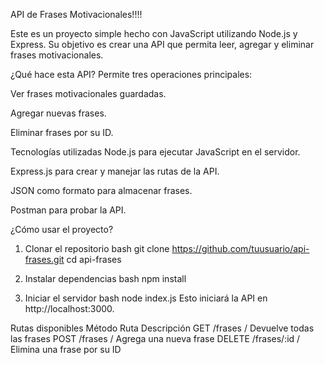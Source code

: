 API de Frases Motivacionales!!!!

Este es un proyecto simple hecho con JavaScript utilizando Node.js y Express. Su objetivo es crear una API que permita leer, agregar y eliminar frases motivacionales.

¿Qué hace esta API?
Permite tres operaciones principales:

Ver frases motivacionales guardadas.

Agregar nuevas frases.

Eliminar frases por su ID.

Tecnologías utilizadas
Node.js para ejecutar JavaScript en el servidor.

Express.js para crear y manejar las rutas de la API.

JSON como formato para almacenar frases.

Postman para probar la API.

¿Cómo usar el proyecto?
1. Clonar el repositorio
bash
git clone https://github.com/tuusuario/api-frases.git
cd api-frases


2. Instalar dependencias
bash
npm install


3. Iniciar el servidor
bash
node index.js
Esto iniciará la API en http://localhost:3000.

Rutas disponibles
Método	Ruta	Descripción
GET	/frases	/ Devuelve todas las frases
POST	/frases	/ Agrega una nueva frase
DELETE	/frases/:id /	Elimina una frase por su ID
